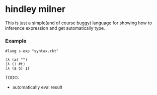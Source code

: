# hindley milner

This is just a simple(and of course buggy) language for showing how to inference expression and get automatically type.

### Example

```racket
#lang s-exp "syntax.rkt"

(λ (a) "")
(λ () #t)
(λ (a b) 1)
```

TODO:

- automatically eval result
